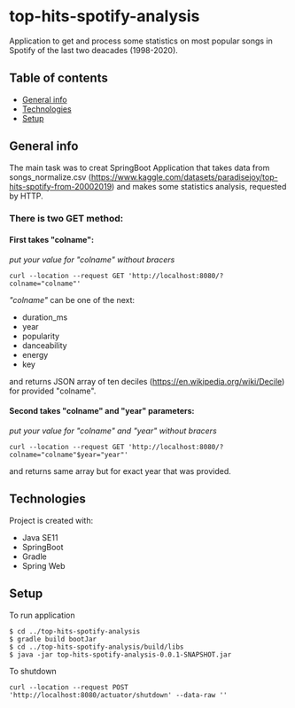 # top-hits-spotify-analysis
Application to get and process some statistics on most popular songs in Spotify of the last two deacades (1998-2020).


## Table of contents
* [General info](#general-info)
* [Technologies](#technologies)
* [Setup](#setup)
## General info

The main task was to creat SpringBoot Application that takes data from songs_normalize.csv (https://www.kaggle.com/datasets/paradisejoy/top-hits-spotify-from-20002019) and makes some statistics analysis, requested by HTTP.

### There is two GET method:

#### First takes "colname": 
*put your value for "colname" without bracers*
```
curl --location --request GET 'http://localhost:8080/?colname="colname"'
```
*"colname"* can be one of the next:
- duration_ms
- year
- popularity
- danceability
- energy
- key

and returns JSON array of ten deciles (https://en.wikipedia.org/wiki/Decile) for provided "colname".

#### Second takes "colname" and "year" parameters: 
*put your value for "colname" and "year" without bracers*
```
curl --location --request GET 'http://localhost:8080/?colname="colname"$year="year"'
```
and returns same array but for exact year that was provided.

## Technologies
Project is created with:
- Java SE11
- SpringBoot
- Gradle
- Spring Web

## Setup
To run application
```
$ cd ../top-hits-spotify-analysis
$ gradle build bootJar
$ cd ../top-hits-spotify-analysis/build/libs
$ java -jar top-hits-spotify-analysis-0.0.1-SNAPSHOT.jar
```

To shutdown
```
curl --location --request POST 'http://localhost:8080/actuator/shutdown' --data-raw ''
```
